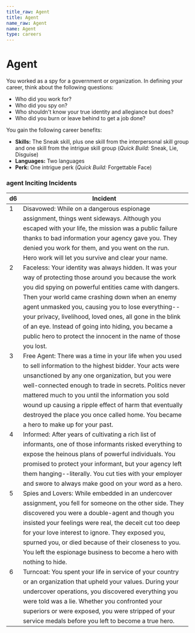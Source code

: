 ```yaml
---
title_raw: Agent
title: Agent
name_raw: Agent
name: Agent
type: careers
---
```


# Agent

You worked as a spy for a government or organization. In defining your career, think about the following questions:

- Who did you work for?
- Who did you spy on?
- Who shouldn't know your true identity and allegiance but does?
- Who did you burn or leave behind to get a job done?

You gain the following career benefits:

- **Skills:** The Sneak skill, plus one skill from the interpersonal skill group and one skill from the intrigue skill group (*Quick Build:* Sneak, Lie, Disguise)
- **Languages:** Two languages
- **Perk:** One intrigue perk (*Quick Build:* Forgettable Face)

### **agent Inciting Incidents**

| d6  | Incident                                                    |
| --- | ----------------------------------------------------------- |
| 1   | Disavowed: While on a dangerous espionage                   |
|     | assignment, things went sideways. Although you              |
|     | escaped with your life, the mission was a public failure    |
|     | thanks to bad information your agency gave you. They        |
|     | denied you work for them, and you went on the run.          |
|     | Hero work will let you survive and clear your name.         |
| 2   | Faceless: Your identity was always hidden. It was your      |
|     | way of protecting those around you because the work         |
|     | you did spying on powerful entities came with dangers.      |
|     | Then your world came crashing down when an enemy            |
|     | agent unmasked you, causing you to lose everything--        |
|     | your privacy, livelihood, loved ones, all gone in the blink |
|     | of an eye. Instead of going into hiding, you became a       |
|     | public hero to protect the innocent in the name of those    |
|     | you lost.                                                   |
| 3   | Free Agent: There was a time in your life when you used     |
|     | to sell information to the highest bidder. Your acts were   |
|     | unsanctioned by any one organization, but you were          |
|     | well-connected enough to trade in secrets. Politics never   |
|     | mattered much to you until the information you sold         |
|     | wound up causing a ripple effect of harm that eventually    |
|     | destroyed the place you once called home. You became        |
|     | a hero to make up for your past.                            |
| 4   | Informed: After years of cultivating a rich list of         |
|     | informants, one of those informants risked everything to    |
|     | expose the heinous plans of powerful individuals. You       |
|     | promised to protect your informant, but your agency left    |
|     | them hanging--literally. You cut ties with your employer    |
|     | and swore to always make good on your word as a hero.       |
| 5   | Spies and Lovers: While embedded in an undercover           |
|     | assignment, you fell for someone on the other side. They    |
|     | discovered you were a double-agent and though you           |
|     | insisted your feelings were real, the deceit cut too deep   |
|     | for your love interest to ignore. They exposed you,         |
|     | spurned you, or died because of their closeness to you.     |
|     | You left the espionage business to become a hero with       |
|     | nothing to hide.                                            |
| 6   | Turncoat: You spent your life in service of your country    |
|     | or an organization that upheld your values. During your     |
|     | undercover operations, you discovered everything you        |
|     | were told was a lie. Whether you confronted your            |
|     | superiors or were exposed, you were stripped of your        |
|     | service medals before you left to become a true hero.       |
